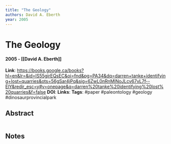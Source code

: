 ```yaml
---
title: "The Geology"
authors: David A. Eberth
year: 2005
---
```

# The Geology
#### 2005 - [[David A. Eberth]]
**Link**: https://books.google.ca/books?hl=en&lr=&id=lS55girEQsEC&oi=fnd&pg=PA34&dq=darren+tanke+identifying+lost+quarries&ots=56gSar4jPq&sig=6ZwL0nRnMlNoJLcv67vL7f--ElY&redir_esc=y#v=onepage&q=darren%20tanke%20identifying%20lost%20quarries&f=false
**DOI**: 
**Links**:
**Tags**: #paper #paleontology #geology #dinosaurprovincialpark 

## Abstract
```

```

## Notes
